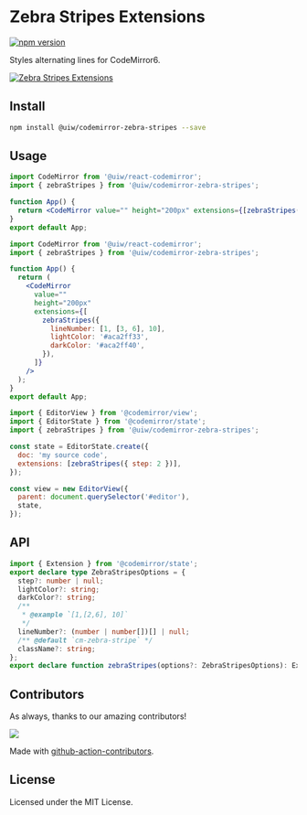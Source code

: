 <!--rehype:ignore:start-->

# Zebra Stripes Extensions

<!--rehype:ignore:end-->

[![npm version](https://img.shields.io/npm/v/@uiw/codemirror-extensions-mentions.svg)](https://www.npmjs.com/package/@uiw/codemirror-extensions-mentions)

Styles alternating lines for CodeMirror6.

[![Zebra Stripes Extensions](https://user-images.githubusercontent.com/1680273/205496628-e7e6f83f-18e9-4bff-8bc8-71a913c60687.png)](https://uiwjs.github.io/react-codemirror/#/extensions/mentions)

## Install

```bash
npm install @uiw/codemirror-zebra-stripes --save
```

## Usage

```jsx
import CodeMirror from '@uiw/react-codemirror';
import { zebraStripes } from '@uiw/codemirror-zebra-stripes';

function App() {
  return <CodeMirror value="" height="200px" extensions={[zebraStripes({ step: 2 })]} />;
}
export default App;
```

```jsx
import CodeMirror from '@uiw/react-codemirror';
import { zebraStripes } from '@uiw/codemirror-zebra-stripes';

function App() {
  return (
    <CodeMirror
      value=""
      height="200px"
      extensions={[
        zebraStripes({
          lineNumber: [1, [3, 6], 10],
          lightColor: '#aca2ff33',
          darkColor: '#aca2ff40',
        }),
      ]}
    />
  );
}
export default App;
```

```js
import { EditorView } from '@codemirror/view';
import { EditorState } from '@codemirror/state';
import { zebraStripes } from '@uiw/codemirror-zebra-stripes';

const state = EditorState.create({
  doc: 'my source code',
  extensions: [zebraStripes({ step: 2 })],
});

const view = new EditorView({
  parent: document.querySelector('#editor'),
  state,
});
```

## API

```ts
import { Extension } from '@codemirror/state';
export declare type ZebraStripesOptions = {
  step?: number | null;
  lightColor?: string;
  darkColor?: string;
  /**
   * @example `[1,[2,6], 10]`
   */
  lineNumber?: (number | number[])[] | null;
  /** @default `cm-zebra-stripe` */
  className?: string;
};
export declare function zebraStripes(options?: ZebraStripesOptions): Extension;
```

## Contributors

As always, thanks to our amazing contributors!

<a href="https://github.com/uiwjs/react-codemirror/graphs/contributors">
  <img src="https://uiwjs.github.io/react-codemirror/CONTRIBUTORS.svg" />
</a>

Made with [github-action-contributors](https://github.com/jaywcjlove/github-action-contributors).

## License

Licensed under the MIT License.
